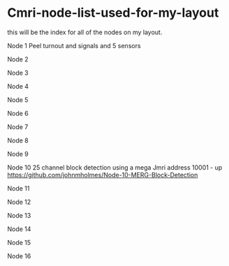 # Cmri-node-list-used-for-my-layout
this will be the index for all of the nodes on my layout.

Node 1 Peel turnout and signals and 5 sensors 

Node 2

Node 3

Node 4

Node 5

Node 6

Node 7

Node 8

Node 9

Node 10 25 channel block detection using a mega Jmri address 10001 - up https://github.com/johnmholmes/Node-10-MERG-Block-Detection

Node 11

Node 12

Node 13

Node 14

Node 15

Node 16
